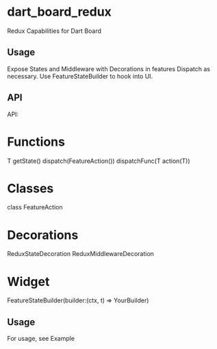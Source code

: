 # dart_board_redux

Redux Capabilities for Dart Board

## Usage

Expose States and Middleware with Decorations in features
Dispatch as necessary. Use FeatureStateBuilder<T> to hook into UI.

## API

 API:
 # Functions
 T getState<T>()
 dispatch(FeatureAction<T>())
 dispatchFunc(T action(T))

 # Classes
 class FeatureAction<T>

 # Decorations
 ReduxStateDecoration
 ReduxMiddlewareDecoration

 # Widget
 FeatureStateBuilder<T>(builder:(ctx, t) => YourBuilder)

## Usage

For usage, see Example

